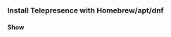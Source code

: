 <script>
$(document).ready(function() {
  var button = $(".toggleInstall.{{ include.location }}");
  button.click(function() {
    $(".install-telepresence.{{ include.location }}").toggle();
    if (button.html() == "Show") {
        button.html("Hide");
    } else {
        button.html("Show");
    }
  });
});
</script>

### Install Telepresence with Homebrew/apt/dnf
#### **<a class="button toggleInstall {{ include.location }}" data-location="{{ include.location }}">Show</a>**

<div class="install-telepresence {{ include.location }}" style="display: none;" markdown="1">

You will need the following available on your machine:

* `{{ include.command }}` command line tool (here's the [installation instructions]({{ include.install }})).
* Access to your {{ include.cluster }} cluster, with local credentials on your machine.
  You can test this by running `{{ include.command }} get pod` - if this works you're all set.

{% include install-specific.md %}

</div>
